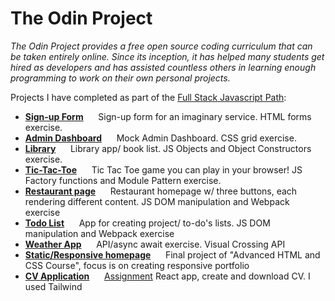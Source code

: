 # The Odin Project

<em>The Odin Project provides a free open source coding curriculum that can be taken entirely online. Since its inception, it has helped many students get hired as developers and has assisted countless others in learning enough programming to work on their own personal projects.</em>


Projects I have completed as part of the [Full Stack Javascript Path](https://www.theodinproject.com/paths/full-stack-javascript):

- **[Sign-up Form](https://zuzoup.github.io/The-Odin-Project/Sign-up-Form/)**  &nbsp;&nbsp;&nbsp;&nbsp; Sign-up form for an imaginary service. HTML forms exercise.
- **[Admin Dashboard](https://zuzoup.github.io/The-Odin-Project/Admin-Dashboard/)** &nbsp;&nbsp;&nbsp;&nbsp; Mock Admin Dashboard. CSS grid exercise.
- **[Library](https://zuzoup.github.io/The-Odin-Project/Library/)**  &nbsp;&nbsp;&nbsp;&nbsp; Library app/ book list. JS Objects and Object Constructors exercise.
- **[Tic-Tac-Toe](https://zuzoup.github.io/The-Odin-Project/Tic-Tac-Toe/)**  &nbsp;&nbsp;&nbsp;&nbsp; Tic Tac Toe game you can play in your browser! JS Factory functions and Module Pattern exercise. 
- **[Restaurant page](https://zuzoup.github.io/The-Odin-Project/Restaurant-page/dist/)** &nbsp;&nbsp;&nbsp;&nbsp; Restaurant homepage w/ three buttons, each rendering different content. JS DOM manipulation and Webpack exercise
- **[Todo List](https://zuzoup.github.io/The-Odin-Project/Todo-List/dist/)** &nbsp;&nbsp;&nbsp;&nbsp; App for creating project/ to-do's lists. JS DOM manipulation and Webpack exercise
- **[Weather App](https://zuzoup.github.io/The-Odin-Project/Weather-App/)** &nbsp;&nbsp;&nbsp;&nbsp; API/async await exercise. Visual Crossing API
- **[Static/Responsive homepage](https://zuzoup.github.io/The-Odin-Project/Homepage-responsive/)** &nbsp;&nbsp;&nbsp;&nbsp; Final project of "Advanced HTML and CSS Course", focus is on creating responsive portfolio
- **[CV Application](https://sweet-manatee-d66f51.netlify.app/)** &nbsp;&nbsp;&nbsp;&nbsp; [Assignment](https://www.theodinproject.com/lessons/node-path-react-new-cv-application) React app, create and download CV. I used Tailwind

